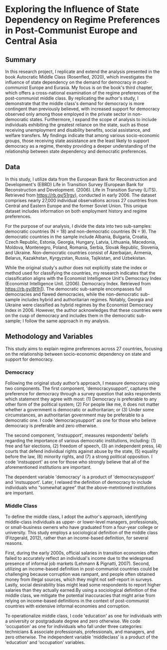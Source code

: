 # Exploring the Influence of State Dependency on Regime Preferences in Post-Communist Europe and Central Asia
## Summary
In this research project, I replicate and extend the analysis presented in the book Autocratic Middle Class (Rosenfled, 2020),  which investigates the influence of state dependency on the demand for democracy in post-communist Europe and Eurasia. My focus is on the book's third chapter, which offers a cross-national examination of the regime preferences of the post-communist middle class. By replicating the author's study, I demonstrate that the middle class's demand for democracy is more contingent than previously believed, with increased support for democracy observed only among those employed in the private sector in non-democratic states. Furthermore, I expand the scope of analysis to include individuals exhibiting the greatest reliance on the state, such as those receiving unemployment and disability benefits, social assistance, and welfare transfers. My findings indicate that among various socio-economic groups, those receiving state assistance are the least likely to support democracy as a regime, thereby providing a deeper understanding of the relationship between state dependency and democratic preferences.
## Data
In this study, I utilize data from the European Bank for Reconstruction and Development's (EBRD) Life in Transition Survey (European Bank for Reconstruction and Development. (2006). Life in Transition Survey (LiTS). Retrieved from https://rb.gy/51rgv), conducted in early 2006. The dataset comprises nearly 27,000 individual observations across 27 countries from Central and Eastern Europe and the former Soviet Union. This unique dataset includes information on both employment history and regime preferences.

For the purpose of our analysis, I divide the data into two sub-samples: democratic countries 
(N = 18) and non-democratic countries (N = 9). The democratic countries in the sample include Albania, Bulgaria, Croatia, Czech Republic, Estonia, Georgia, Hungary, Latvia, Lithuania, Macedonia, Moldova, Montenegro, Poland, Romania, Serbia, Slovak Republic, Slovenia, and Ukraine. Non-democratic countries consist of Azerbaijan, Armenia, Belarus, Kazakhstan, Kyrgyzstan, Russia, Tajikistan, and Uzbekistan.

While the original study's author does not explicitly state the index or method used for classifying the countries, my research indicates that the classification aligns with the Economist Intelligence Unit's Democracy Index (Economist Intelligence Unit. (2006). Democracy Index. Retrieved from https://rb.gy/8t1h1). The democratic sub-sample encompasses full democracies and flawed democracies, while the non-democratic sub-sample includes hybrid and authoritarian regimes. Notably, Georgia and Ukraine were classified as hybrid regimes by the Economist Democracy Index in 2006. However, the author acknowledges that these countries were on the cusp of democracy and includes them in the democratic sub-sample; I follow the same approach in my analysis.
## Methodology and Variables
This study aims to explain regime preferences across 27 countries, focusing on the relationship between socio-economic dependency on state and support for democracy.

### Democracy

Following the original study author’s approach, I measure democracy using two components. The first component, 'democracysupport', captures the preference for democracy through a survey question that asks respondents which statement they agree with most: (1) Democracy is preferable to any other form of the political system; (2) For people like me, it does not matter whether a government is democratic or authoritarian; or (3) Under some circumstances, an authoritarian government may be preferable to a democratic one. I code 'democracysupport' as one for those who believe democracy is preferable and zero otherwise.

The second component, 'instsupport', measures respondents' beliefs regarding the importance of various democratic institutions, including: (1) free and fair elections, (2) freedom of speech, (3) an independent press, (4) courts that defend individual rights against abuse by the state, (5) equality before the law, (6) minority rights, and (7) a strong political opposition. I code 'instsupport' as one for those who strongly believe that all of the aforementioned institutions are important.

The dependent variable 'democracy' is a product of 'democracysupport' and 'instsupport'. Later, I relaxed the definition of democracy to include individuals who “somewhat agree” that the above-metntioned institutions are important.

### Middle Class 

To define the middle class, I adopt the author's approach, identifying middle-class individuals as upper- or lower-level managers, professionals, or small-business owners who have graduated from a four-year college or university. This study employs a sociological definition of the middle class (Fitzgerald, 2012), rather than an income-based definition, for several reasons.

First, during the early 2000s, official salaries in transition economies often failed to accurately reflect an individual's income due to the widespread presence of informal job markets (Lehmann & Pignatti, 2007). Second, utilizing an income-based definition in post-communist countries could be challenging because corruption was rampant, and people often obtained money from illegal sources, which they might not self-report in surveys. Lastly, social desirability bias might lead some respondents to report higher salaries than they actually earned.By using a sociological definition of the middle class, we mitigate the potential inaccuracies that might arise from relying on income-based definitions in the context of post-communist countries with extensive informal economies and corruption.
 
To operationalize middle class, I code 'education' as one for individuals with a university or postgraduate degree and zero otherwise. We code 'occupation' as one for individuals who fall under three categories: technicians & associate professionals, professionals, and managers, and zero otherwise. The independent variable 'middleclass' is a product of the 'education' and 'occupation' variables.

